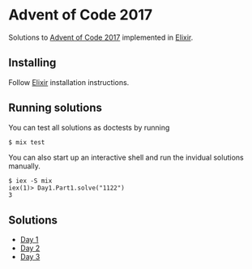 # Advent of Code 2017

Solutions to [Advent of Code 2017](https://adventofcode.com/) implemented in [Elixir](https://elixir-lang.github.io/).

## Installing

Follow [Elixir](https://elixir-lang.github.io/install.html) installation instructions.

## Running solutions

You can test all solutions as doctests by running 

```bash
$ mix test
```

You can also start up an interactive shell and run the invidual solutions manually.

```
$ iex -S mix
iex(1)> Day1.Part1.solve("1122")
3
```

## Solutions

* [Day 1](lib/day1.exs)
* [Day 2](lib/day2.exs)
* [Day 3](lib/day3.exs)

